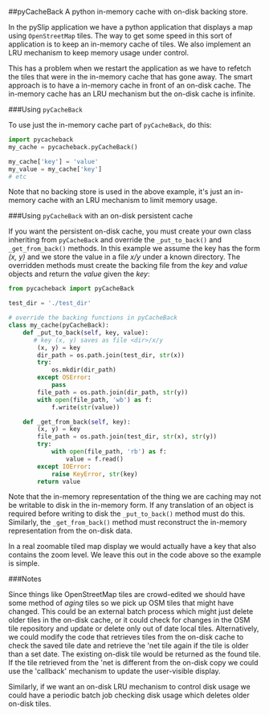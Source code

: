 ##pyCacheBack
A python in-memory cache with on-disk backing store.

In the pySlip application we have a python application that displays a map
using `OpenStreetMap` tiles.  The way to get some speed in this sort of
application is to keep an in-memory cache of tiles.  We also implement an
LRU mechanism to keep memory usage under control.

This has a problem when we restart the application as we have to refetch
the tiles that were in the in-memory cache that has gone away.  The smart
approach is to have a in-memory cache in front of an on-disk cache.  The
in-memory cache has an LRU mechanism but the on-disk cache is infinite.

###Using `pyCacheBack`

To use just the in-memory cache part of `pyCacheBack`, do this:
``` python
import pycacheback
my_cache = pycacheback.pyCacheBack()

my_cache['key'] = 'value'
my_value = my_cache['key']
# etc
```

Note that no backing store is used in the above example, it's just an in-memory
cache with an LRU mechanism to limit memory usage.

###Using `pyCacheBack` with an on-disk persistent cache

If you want the persistent on-disk cache, you must create your own class
inheriting from `pyCacheBack` and override the `_put_to_back()` and
`_get_from_back()` methods.  In this example we assume the key has the form
_(x, y)_ and we store the value in a file _x/y_ under a known directory.
The overridden methods must create the backing file from the _key_ and _value_
objects and return the _value_ given the _key_:

``` python
from pycacheback import pyCacheBack

test_dir = './test_dir'

# override the backing functions in pyCacheBack
class my_cache(pyCacheBack):
    def _put_to_back(self, key, value):
       # key (x, y) saves as file <dir>/x/y
        (x, y) = key
        dir_path = os.path.join(test_dir, str(x))
        try:
            os.mkdir(dir_path)
        except OSError:
            pass
        file_path = os.path.join(dir_path, str(y))
        with open(file_path, 'wb') as f:
            f.write(str(value))

    def _get_from_back(self, key):
        (x, y) = key
        file_path = os.path.join(test_dir, str(x), str(y))
        try:
            with open(file_path, 'rb') as f:
                value = f.read()
        except IOError:
            raise KeyError, str(key)
        return value
```

Note that the in-memory representation of the thing we are caching may not be
writable to disk in the in-memory form.  If any translation of an object is
required before writing to disk the `_put_to_back()` method must do this.
Similarly, the `_get_from_back()` method must reconstruct the in-memory
representation from the on-disk data.

In a real zoomable tiled map display we would actually have a key that also
contains the zoom level.  We leave this out in the code above so the example
is simple.

###Notes

Since things like OpenStreetMap tiles are crowd-edited we should have some
method of *aging* tiles so we pick up OSM tiles that might have changed.
This could be an external batch process which might just delete older tiles
in the on-disk cache, or it could check for changes in the OSM tile repository
and update or delete only out of date local tiles.
Alternatively, we could modify the code that retrieves tiles from the on-disk
cache to check the saved tile date and retrieve the 'net tile again if the tile
is older than a set date.  The existing on-disk tile would be returned as the 
found tile.  If the tile retrieved from the 'net is different from the on-disk
copy we could use the 'callback' mechanism to update the user-visible display.

Similarly, if we want an on-disk LRU mechanism to control disk usage we
could have a periodic batch job checking disk usage which deletes older on-disk
tiles.
